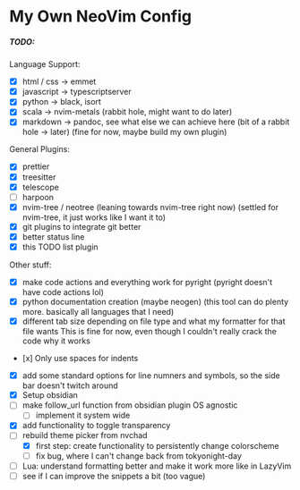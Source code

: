 # My Own NeoVim Config

##### TODO:
Language Support:
- [x] html / css -> emmet
- [x] javascript -> typescriptserver
- [x] python -> black, isort
- [x] scala -> nvim-metals (rabbit hole, might want to do later)
- [x] markdown -> pandoc, see what else we can achieve here (bit of a rabbit hole -> later) (fine for now, maybe build my own plugin)

General Plugins:
- [x] prettier
- [x] treesitter
- [x] telescope
- [ ] harpoon
- [x] nvim-tree / neotree (leaning towards nvim-tree right now) (settled for nvim-tree, it just works like I want it to)
- [x] git plugins to integrate git better 
- [x] better status line
- [x] this TODO list plugin

Other stuff:
- [x] make code actions and everything work for pyright (pyright doesn't have code actions lol)
- [x] python documentation creation (maybe neogen) (this tool can do plenty more. basically all languages that I need)
- [x] different tab size depending on file type and what my formatter for that file wants
      This is fine for now, even though I couldn't really crack the code why it works
- [x] Only use spaces for indents
- [x] add some standard options for line numners and symbols, so the side bar doesn't twitch around
- [x] Setup obsidian
- [ ] make follow_url function from obsidian plugin OS agnostic
    - [ ] implement it system wide
- [x] add functionality to toggle transparency
- [ ] rebuild theme picker from nvchad
    - [x] first step: create functionality to persistently change colorscheme
    - [ ] fix bug, where I can't change back from tokyonight-day
- [ ] Lua: understand formatting better and make it work more like in LazyVim
- [ ] see if I can improve the snippets a bit (too vague)
